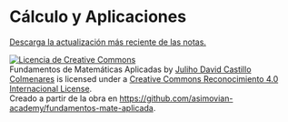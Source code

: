 # Cálculo y Aplicaciones

[Descarga la actualización más reciente de las notas.](https://github.com/Math-The-Hard-Way/calculo-aplicaciones/blob/main/latex/%5BC%C3%A1lculo%5D.pdf)

<a rel="license" href="http://creativecommons.org/licenses/by/4.0/"><img alt="Licencia de Creative Commons" style="border-width:0" src="https://i.creativecommons.org/l/by/4.0/88x31.png" /></a><br /><span xmlns:dct="http://purl.org/dc/terms/" property="dct:title">Fundamentos de Matemáticas Aplicadas</span> by <a xmlns:cc="http://creativecommons.org/ns#" href="https://www.asimovian.academy" property="cc:attributionName" rel="cc:attributionURL">Juliho David Castillo Colmenares</a> is licensed under a <a rel="license" href="http://creativecommons.org/licenses/by/4.0/">Creative Commons Reconocimiento 4.0 Internacional License</a>.<br />Creado a partir de la obra en <a xmlns:dct="http://purl.org/dc/terms/" href="https://github.com/asimovian-academy/fundamentos-mate-aplicada" rel="dct:source">https://github.com/asimovian-academy/fundamentos-mate-aplicada</a>.
